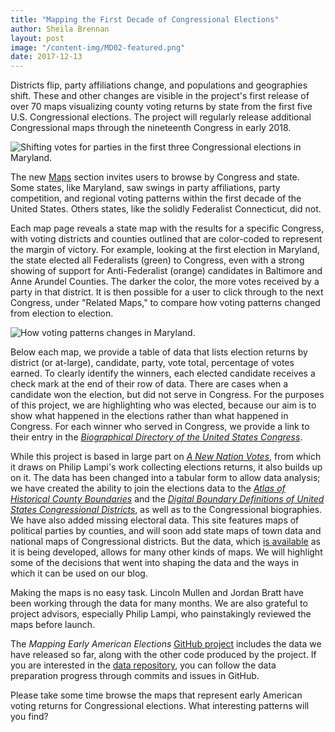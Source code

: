 ```yaml
---
title: "Mapping the First Decade of Congressional Elections"
author: Sheila Brennan    
layout: post
image: "/content-img/MD02-featured.png"
date: 2017-12-13
---
```


Districts flip, party affiliations change, and populations and geographies shift. These and other changes are visible in the project's first release of over 70 maps visualizing county voting returns by state from the first five U.S. Congressional elections. The project will regularly release additional Congressional maps through the nineteenth Congress in early 2018.

<!--more-->

![Shifting votes for parties in the first three Congressional elections in Maryland.]({{site.url}}/content-img/MD1-2-3Congresses.jpg)

The new [Maps]({{site.url}}/maps/) section invites users to browse by Congress and state. Some states, like Maryland, saw swings in party affiliations, party competition, and regional voting patterns within the first decade of the United States. Others states, like the solidly Federalist Connecticut, did not. 

Each map page reveals a state map with the results for a specific Congress, with voting districts and counties outlined that are color-coded to represent the margin of victory. For example, looking at the first election in Maryland, the state elected all Federalists (green) to Congress, even with a strong showing of support for Anti-Federalist (orange) candidates in Baltimore and Anne Arundel Counties. The darker the color, the more votes received by a party in that district. It is then possible for a user to click through to the next Congress, under "Related Maps,"  to compare how voting patterns changed from election to election. 

![How voting patterns changes in Maryland.]({{site.url}}/content-img/MD01-05.gif)

Below each map, we provide a table of data that lists election returns by district (or at-large), candidate, party, vote total, percentage of votes earned. To clearly identify the winners, each elected candidate receives a check mark at the end of their row of data. There are cases when a candidate won the election, but did not serve in Congress. For the purposes of this project, we are highlighting who was elected, because our aim is to show what happened in the elections rather than what happened in Congress. For each winner who served in Congress, we provide a link to their entry in the [_Biographical Directory of the United States Congress_](http://bioguide.congress.gov/biosearch/biosearch.asp). 

While this project is based in large part on [_A New Nation Votes_](https://elections.lib.tufts.edu/), from which it draws on Philip Lampi's work collecting elections returns, it also builds up on it. The data has been changed into a tabular form to allow data analysis; we have created the ability to join the elections data to the [_Atlas of Historical County Boundaries_](http://publications.newberry.org/ahcbp/) and the [_Digital Boundary Definitions of United States Congressional Districts_](http://cdmaps.polisci.ucla.edu/), as well as to the Congressional biographies. We have also added missing electoral data. This site features maps of political parties by counties, and will soon add state maps of town data and national maps of Congressional districts. But the data, which [is available](http://earlyamericanelections.org/dev/data/) as it is being developed, allows for many other kinds of maps. We will highlight some of the decisions that went into shaping the data and the ways in which it can be used on our blog.

Making the maps is no easy task. Lincoln Mullen and Jordan Bratt have been working through the data for many months. We are also grateful to project advisors, especially Philip Lampi, who painstakingly reviewed the maps before launch.  

The _Mapping Early American Elections_ [GitHub project](https://github.com/mapping-elections) includes the data we have released so far, along with the other code produced by the project. If you are interested in the [data repository](https://github.com/mapping-elections/elections-data), you can follow the data preparation progress through commits and issues in GitHub.

Please take some time browse the maps that represent early American voting returns for Congressional elections. What interesting patterns will you find?

